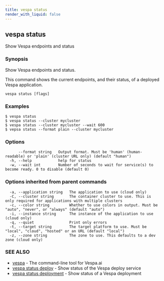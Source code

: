 ```yaml
---
title: vespa status
render_with_liquid: false
---
```


## vespa status

Show Vespa endpoints and status

### Synopsis

Show Vespa endpoints and status.

This command shows the current endpoints, and their status, of a deployed Vespa
application.

```
vespa status [flags]
```

### Examples

```
$ vespa status
$ vespa status --cluster mycluster
$ vespa status --cluster mycluster --wait 600
$ vepsa status --format plain --cluster mycluster
```

### Options

```
      --format string   Output format. Must be 'human' (human-readable) or 'plain' (cluster URL only) (default "human")
  -h, --help            help for status
  -w, --wait int        Number of seconds to wait for service(s) to become ready. 0 to disable (default 0)
```

### Options inherited from parent commands

```
  -a, --application string   The application to use (cloud only)
  -C, --cluster string       The container cluster to use. This is only required for applications with multiple clusters
  -c, --color string         Whether to use colors in output. Must be "auto", "never", or "always" (default "auto")
  -i, --instance string      The instance of the application to use (cloud only)
  -q, --quiet                Print only errors
  -t, --target string        The target platform to use. Must be "local", "cloud", "hosted" or an URL (default "local")
  -z, --zone string          The zone to use. This defaults to a dev zone (cloud only)
```

### SEE ALSO

* [vespa](vespa.html)	 - The command-line tool for Vespa.ai
* [vespa status deploy](vespa_status_deploy.html)	 - Show status of the Vespa deploy service
* [vespa status deployment](vespa_status_deployment.html)	 - Show status of a Vespa deployment


